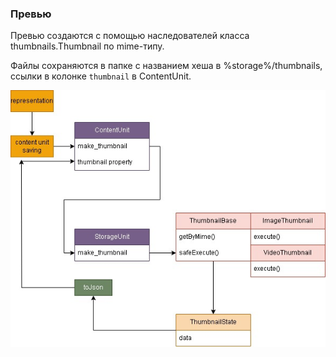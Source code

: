 ### Превью

Превью создаются с помощью наследователей класса thumbnails.Thumbnail по mime-типу.

Файлы сохраняются в папке с названием хеша в %storage%/thumbnails, ссылки в колонке `thumbnail` в ContentUnit.

![Thumbnail work scheme](../../../readme/thumbnails.jpg)
